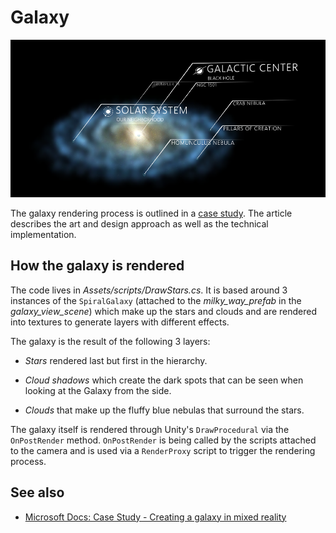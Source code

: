 # Galaxy

![Galaxy](Images/ge_app_poi.png)

The galaxy rendering process is outlined in a [case study](https://docs.microsoft.com/en-us/windows/mixed-reality/case-study-creating-a-galaxy-in-mixed-reality). The article describes the art and design approach as well as the technical implementation.

## How the galaxy is rendered

The code lives in *Assets/scripts/DrawStars.cs*. It is based around 3 instances of the `SpiralGalaxy` (attached to the *milky_way_prefab* in the *galaxy_view_scene*) which make up the stars and clouds and are rendered into textures to generate layers with different effects.

The galaxy is the result of the following 3 layers:

- *Stars* rendered last but first in the hierarchy.

- *Cloud shadows* which create the dark spots that can be seen when looking at the Galaxy from the side.

- *Clouds* that make up the fluffy blue nebulas that surround the stars.

The galaxy itself is rendered through Unity's `DrawProcedural` via the `OnPostRender` method. `OnPostRender` is being called by the scripts attached to the camera and is used via a `RenderProxy` script to trigger the rendering process.

## See also

- [Microsoft Docs: Case Study - Creating a galaxy in mixed reality](https://docs.microsoft.com/en-us/windows/mixed-reality/case-study-creating-a-galaxy-in-mixed-reality)